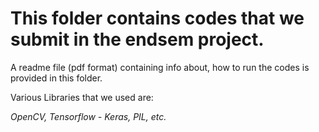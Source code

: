 # This folder contains codes that we submit in the endsem project.

A readme file (pdf format) containing info about, how to run the codes is provided in this folder.

Various Libraries that we used are:

*OpenCV, Tensorflow - Keras, PIL, etc.* 
